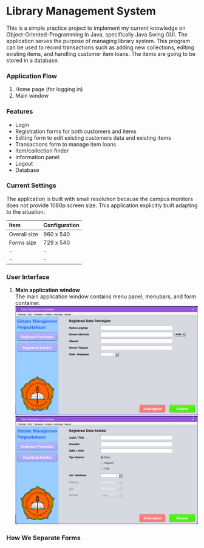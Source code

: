 # Library Management System

This is a simple practice project to implement my current knowledge on Object-Oriented-Programming
in Java, specifically Java Swing GUI. The application serves the purpose of managing
library system. This program can be used to record transactions such as adding new 
collections, editing existing items, and handling customer item loans. The items
are going to be stored in a database.

### Application Flow

1. Home page (for logging in)
2. Main window

### Features 

- Login
- Registration forms for both customers and items
- Editing form to edit existing customers data and existing items
- Transactions form to manage item loans
- Item/collection finder
- Information panel
- Logout
- Database

### Current Settings

The application is built with small resolution because the campus monitors does not
provide 1080p screen size. This application explicitly built adapting to the situation.

| Item         | Configuration |
|:-------------|:--------------|
| Overall size | 960 x 540     |
| Forms size   | 729 x 540     |
| -            | -             |
| -            | -             |

### User Interface

1. **Main application window** <br>
    The main application window contains menu panel, menubars, and form container.
    <div style="text-align: center;"> 
        <img src="images/main-window.png" alt="main window">
        <img src="images/main-window-2.png" alt="main window">
    </div>

### How We Separate Forms


